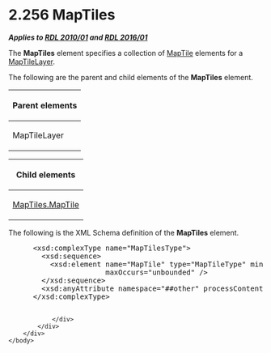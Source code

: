 <html dir="LTR" xmlns:mshelp="http://msdn.microsoft.com/mshelp" xmlns:ddue="http://ddue.schemas.microsoft.com/authoring/2003/5" xmlns:xlink="http://www.w3.org/1999/xlink" xmlns:tool="http://www.microsoft.com/tooltip">
    <head>
        <meta http-equiv="Content-Type" content="text/html; CHARSET=utf-8"></meta>
        <meta name="save" content="history"></meta>
        <title>2.256 MapTiles</title>
        <xml>
            <mshelp:toctitle title="2.256 MapTiles"></mshelp:toctitle>
            <mshelp:rltitle title="[MS-RDL]: MapTiles"></mshelp:rltitle>
            <mshelp:keyword index="A" term="67e95e4d-99a2-456a-8e55-60131516e1b8"></mshelp:keyword>
            <mshelp:attr name="DCSext.ContentType" value="open specification"></mshelp:attr>
            <mshelp:attr name="AssetID" value="67e95e4d-99a2-456a-8e55-60131516e1b8"></mshelp:attr>
            <mshelp:attr name="TopicType" value="kbRef"></mshelp:attr>
            <mshelp:attr name="DCSext.Title" value="[MS-RDL]: MapTiles" />
        </xml>
    </head>
    <body>
        <div id="header">
            <h1 class="heading">2.256 MapTiles</h1>
        </div>
        <div id="mainSection">
            <div id="mainBody">
                <div id="allHistory" class="saveHistory"></div>
                <div id="sectionSection0" class="section" name="collapseableSection">
                    

<p><b><i>Applies to </i></b><a href="3428e690-a348-4ec7-8a6a-8efb42d2cdee.htm"><b><i>RDL 2010/01</i></b></a><b><i>
and </i></b><a href="52ce3983-2bfc-4e72-9359-42aaf5fe4509.htm"><b><i>RDL 2016/01</i></b></a></p>

<p>The <b>MapTiles</b> element specifies a collection of <a href="46a1e077-3d67-4b7c-a652-c36b724dfc28.htm">MapTile</a> elements for a <a href="32cf17dc-a986-43fd-b7ce-8cb2429e565f.htm">MapTileLayer</a>.</p>

<p>The following are the parent and child elements of the <b>MapTiles</b>
element.</p>

<table>
 <thead>
  <tr>
   <th>
   <p>Parent elements</p>
   </th>
  </tr>
 </thead>
 <tr>
  <td>
  <p>MapTileLayer</p>
  </td>
 </tr>
</table>

<p> </p>

<table>
 <thead>
  <tr>
   <th>
   <p>Child elements</p>
   </th>
  </tr>
 </thead>
 <tr>
  <td>
  <p><a href="ec0c52c9-612f-4966-a4a4-4fb7ac386d5f.htm">MapTiles.MapTile</a></p>
  </td>
 </tr>
</table>

<p>The following is the XML Schema definition of the <b>MapTiles</b>
element.</p>

<dl>
<dd>
<div><pre> &lt;xsd:complexType name=&quot;MapTilesType&quot;&gt;
   &lt;xsd:sequence&gt;
     &lt;xsd:element name=&quot;MapTile&quot; type=&quot;MapTileType&quot; minOccurs=&quot;1&quot; 
                  maxOccurs=&quot;unbounded&quot; /&gt;
   &lt;/xsd:sequence&gt;
   &lt;xsd:anyAttribute namespace=&quot;##other&quot; processContents=&quot;lax&quot; /&gt;
 &lt;/xsd:complexType&gt;
  
</pre></div>
</dd></dl>


                </div>
            </div>
        </div>
    </body>
</html>